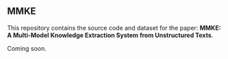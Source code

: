 ## MMKE

This repository contains the source code and dataset for the paper: 
**MMKE: A Multi-Model Knowledge Extraction System from Unstructured Texts**. 

Coming soon.
